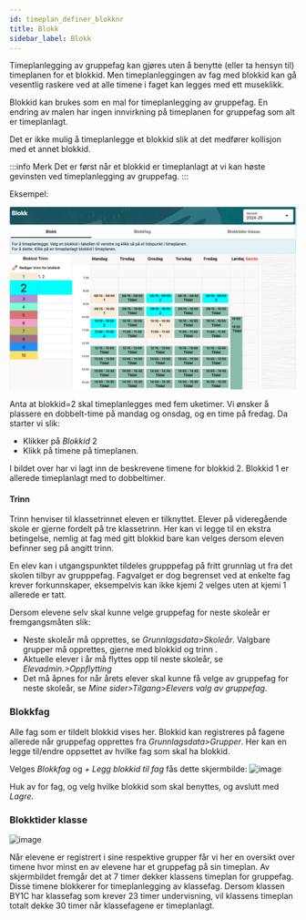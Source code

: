 ```yaml
---
id: timeplan_definer_blokknr
title: Blokk
sidebar_label: Blokk
---
```


Timeplanlegging av gruppefag kan gjøres uten å benytte (eller ta hensyn til) timeplanen for et blokkid. Men timeplanleggingen av fag med blokkid kan gå vesentlig raskere ved at alle timene i faget kan legges med ett museklikk. 

Blokkid kan brukes som en mal for timeplanlegging av gruppefag. En endring av malen har ingen innvirkning på timeplanen for gruppefag som alt er timeplanlagt.

Det er ikke mulig å timeplanlegge et blokkid slik at det medfører kollisjon med et annet blokkid. 

:::info Merk
Det er først når et blokkid er timeplanlagt at vi kan høste gevinsten ved timeplanlegging av gruppefag.
:::

Eksempel:

![bilde](/img/tp_blokk.png)

Anta at blokkid=2 skal timeplanlegges med fem uketimer. Vi ønsker å plassere en dobbelt-time på mandag og onsdag, og en time på fredag. Da starter vi  slik:
- Klikker på _Blokkid_ 2 
- Klikk på timene på timeplanen.

I bildet over har vi lagt inn de beskrevene timene for blokkid 2. Blokkid 1 er allerede timeplanlagt med to dobbeltimer. 

#### Trinn
Trinn henviser til klassetrinnet eleven er tilknyttet. Elever på videregående skole er gjerne fordelt på tre klassetrinn. Her kan vi legge til en ekstra betingelse, nemlig at fag med gitt blokkid bare kan velges dersom eleven befinner seg på angitt trinn.

En elev kan i utgangspunktet tildeles grupppefag på fritt grunnlag ut fra det skolen tilbyr av grupppefag. Fagvalget er dog begrenset ved at enkelte fag krever forkunnskaper, eksempelvis kan ikke kjemi 2 velges uten at kjemi 1 allerede er tatt.

Dersom elevene selv skal kunne velge gruppefag for neste skoleår er fremgangsmåten slik:
- Neste skoleår må opprettes, se _Grunnlagsdata>Skoleår_. Valgbare grupper må opprettes, gjerne med blokkid og trinn .
- Aktuelle elever i år må flyttes opp til neste skoleår,  se _Elevadmin.>Oppflytting_
- Det må åpnes for når årets elever skal kunne få velge av gruppefag for neste skoleår, se _Mine sider>Tilgang>Elevers valg av gruppefag_.


### Blokkfag
Alle fag som er tildelt blokkid vises her. Blokkid kan registreres på fagene allerede når gruppefag opprettes fra _Grunnlagsdata>Grupper_.
Her kan en legge til/endre oppsettet av hvilke fag som skal ha blokkid. 

Velges _Blokkfag_ og _+ Legg blokkid til fag_ fås dette skjermbilde:
![image](https://github.com/user-attachments/assets/59e576ed-cb2e-493d-8e19-44ca2bc5cf3e)


Huk av for fag, og velg hvilke blokkid som skal benyttes, og avslutt med _Lagre_.

### Blokktider klasse
![image](https://github.com/BarmanHanssen/iskole/assets/80097133/3128651d-a41a-42e8-97ac-71beda745e03)

Når elevene er registrert i sine respektive grupper får vi her en oversikt over timene hvor minst en av elevene har et gruppefag på sin timeplan. Av skjermbildet fremgår det at 7 timer dekker klassens  timeplan for gruppefag. Disse timene blokkerer for timeplanlegging av klassefag. Dersom klassen BY1C har klassefag som krever 23 timer undervisning, vil klassens timeplan totalt dekke 30 timer når klassefagene er timeplanlagt.
